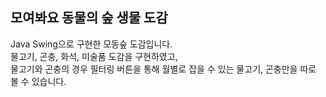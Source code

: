 ## 모여봐요 동물의 숲 생물 도감

Java Swing으로 구현한 모동숲 도감입니다.\
물고기, 곤충, 화석, 미술품 도감을 구현하였고,\
물고기와 곤충의 경우 필터링 버튼을 통해 월별로 잡을 수 있는 물고기, 곤충만을 따로 볼 수 있습니다.
